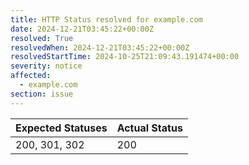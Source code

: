 ```yaml
---
title: HTTP Status resolved for example.com
date: 2024-12-21T03:45:22+00:00Z
resolved: True
resolvedWhen: 2024-12-21T03:45:22+00:00Z
resolvedStartTime: 2024-10-25T21:09:43.191474+00:00
severity: notice
affected:
  - example.com
section: issue
---
```


| Expected Statuses | Actual Status  |
|-------------------|----------------|
| 200, 301, 302 | 200 |
